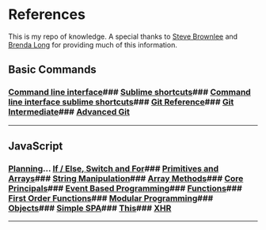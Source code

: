# References
This is my repo of knowledge. A special thanks to [Steve Brownlee](https://github.com/stevebrownlee) and [Brenda Long](https://github.com/brendalong) for providing much of this information.

## Basic Commands

### [Command line interface](REF_CLI.md)### [Sublime shortcuts](REF_SUBLIME_SHORCUTS.md)### [Command line interface sublime shortcuts](REF_CMD_LINE.md)### [Git Reference](REF_GIT.md)### [Git Intermediate](REF_GIT_ITERMEDIATE.md)### [Advanced Git](REF_ADVANCED_GIT.md)

---

## JavaScript

### [Planning](REF_PLANNING.md)... [If / Else, Switch and For](REF_JS_IF_ELSE.md)### [Primitives and Arrays](REF_PRIMITIVES_ARRAYS.md)### [String Manipulation](REF_STRING_MANIPULATION.md)### [Array Methods](REF_ARRAY_METHODS.md)### [Core Principals](REF_CORE.md)### [Event Based Programming](REF_EVENT_PROGRAMMING.md)### [Functions](REF_FUNCTIONS.md)### [First Order Functions](REF_FIRST_ORDER.md)### [Modular Programming](REF_MODULAR.md)### [Objects](REF_OBJECTS.md)### [Simple SPA](REF_SIMPLE_SPA.md)### [This](REF_THIS.md)### [XHR](REF_XHR.md)

---



















